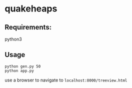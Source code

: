 # quakeheaps

## Requirements:
python3

## Usage
```
python gen.py 50
python app.py
```

use a browser to navigate to `localhost:8000/treeview.html`
